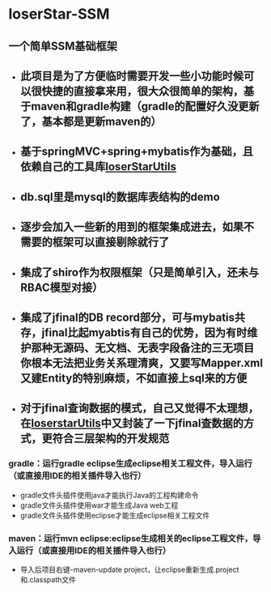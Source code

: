 # loserStar-SSM
## 一个简单SSM基础框架
* ## 此项目是为了方便临时需要开发一些小功能时候可以很快捷的直接拿来用，很大众很简单的架构，基于maven和gradle构建（gradle的配置好久没更新了，基本都是更新maven的）
* ## 基于springMVC+spring+mybatis作为基础，且依赖自己的工具库[loserStarUtils](https://github.com/xinxin321198/loserStarUtils)
* ## db.sql里是mysql的数据库表结构的demo
* ## 逐步会加入一些新的用到的框架集成进去，如果不需要的框架可以直接剔除就行了
* ## 集成了shiro作为权限框架（只是简单引入，还未与RBAC模型对接）
* ## 集成了jfinal的DB record部分，可与mybatis共存，jfinal比起myabtis有自己的优势，因为有时维护那种无源码、无文档、无表字段备注的三无项目你根本无法把业务关系理清爽，又要写Mapper.xml又建Entity的特别麻烦，不如直接上sql来的方便
* ## 对于jfinal查询数据的模式，自己又觉得不太理想，在[loserstarUtils](https://github.com/xinxin321198/loserStarUtils)中又封装了一下jfinal查数据的方式，更符合三层架构的开发规范



### gradle：运行gradle eclipse生成eclipse相关工程文件，导入运行（或直接用IDE的相关插件导入也行）
* gradle文件头插件使用java才能执行Java的工程构建命令
* gradle文件头插件使用war才能生成Java web工程
* gradle文件头插件使用eclipse才能生成eclipse相关工程文件


### maven：运行mvn eclipse:eclipse生成相关的eclipse工程文件，导入运行（或直接用IDE的相关插件导入也行）
* 导入后项目右键-maven-update project，让eclipse重新生成.project 和.classpath文件